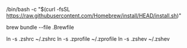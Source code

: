 /bin/bash -c "$(curl -fsSL https://raw.githubusercontent.com/Homebrew/install/HEAD/install.sh)"

brew bundle --file .Brewfile

ln -s .zshrc ~/.zshrc
ln -s .zprofile ~/.zprofile
ln -s .zshev ~/.zshev
